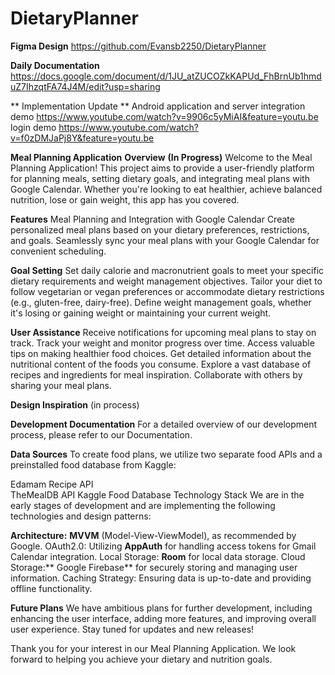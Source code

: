 # DietaryPlanner
**Figma Design**
[https://github.com/Evansb2250/DietaryPlanner
](https://www.figma.com/file/mTe7GvDXVbUgLJ1OkigTrZ/Nutrition-App-(Samuel-Version)?type=design&node-id=502-4223&mode=design&t=ZCbC5VHqSQbPbFwX-0)

**Daily Documentation**
https://docs.google.com/document/d/1JU_atZUCOZkKAPUd_FhBrnUb1hmduZ7IhzqtFA74J4M/edit?usp=sharing

** Implementation Update **
Android application and server integration demo https://www.youtube.com/watch?v=9906c5yMiAI&feature=youtu.be
login demo https://www.youtube.com/watch?v=f0zDMJaPj8Y&feature=youtu.be


**Meal Planning Application**
**Overview**     **(In Progress)**
Welcome to the Meal Planning Application! This project aims to provide a user-friendly platform for planning meals, setting dietary goals, and integrating meal plans with Google Calendar. Whether you're looking to eat healthier, achieve balanced nutrition, lose or gain weight, this app has you covered.

**Features**
Meal Planning and Integration with Google Calendar
Create personalized meal plans based on your dietary preferences, restrictions, and goals.
Seamlessly sync your meal plans with your Google Calendar for convenient scheduling.

**Goal Setting**
Set daily calorie and macronutrient goals to meet your specific dietary requirements and weight management objectives.
Tailor your diet to follow vegetarian or vegan preferences or accommodate dietary restrictions (e.g., gluten-free, dairy-free).
Define weight management goals, whether it's losing or gaining weight or maintaining your current weight.

**User Assistance**
Receive notifications for upcoming meal plans to stay on track.
Track your weight and monitor progress over time.
Access valuable tips on making healthier food choices.
Get detailed information about the nutritional content of the foods you consume.
Explore a vast database of recipes and ingredients for meal inspiration.
Collaborate with others by sharing your meal plans.

**Design Inspiration**
(in process)

**Development Documentation**
For a detailed overview of our development process, please refer to our Documentation.

**Data Sources**
To create food plans, we utilize two separate food APIs and a preinstalled food database from Kaggle:

Edamam Recipe API  
TheMealDB API
Kaggle Food Database
Technology Stack
We are in the early stages of development and are implementing the following technologies and design patterns:

**Architecture:**
**MVVM** (Model-View-ViewModel), as recommended by Google.
OAuth2.0: Utilizing **AppAuth** for handling access tokens for Gmail Calendar integration.
Local Storage: **Room** for local data storage.
Cloud Storage:** Google Firebase** for securely storing and managing user information.
Caching Strategy: Ensuring data is up-to-date and providing offline functionality.

**Future Plans**
We have ambitious plans for further development, including enhancing the user interface, adding more features, and improving overall user experience. Stay tuned for updates and new releases!

Thank you for your interest in our Meal Planning Application. We look forward to helping you achieve your dietary and nutrition goals.


